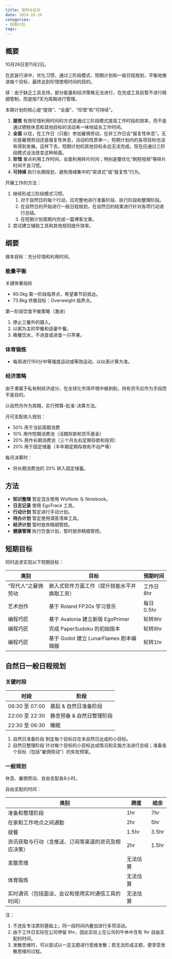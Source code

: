 ```yaml
---
title: 坚持与反对
date: 2024-10-26
categories:
- 短期计划
tags:
---
```


## 概要

10月26日至11月2日。

在武装行进中，优化习惯，通过三阶段模式、短期计划和一般日程规划，平衡地推进每个目标，最终达到珍惜使用时间的目的。

续：由于缺乏工具支持，部分能量和经济策略无法进行，在完成工具前暂不进行精细管制，而是按7天为周期进行管理。

本期计划的核心是“提效”、“全面”、“珍惜”和“可持续”。

1. **提效** 有效珍惜利用时间的方式是通过三阶段模式提高工作时段的效率，而不是通过牺牲休息和其他目标的活动来一味地延长工作时间。
2. **全面** 以往，在工作日（只能）参加雇佣劳动，在非工作日会“报复性休息”。无论是雇佣劳动还是报复性休息，活动的性质单一，短期计划内的各项目标也没有得到发展。这样下去，短期计划的其他目标永远无法完成。现在应通过三阶段模式设法改变这种局面。
3. **珍惜** 重点利用工作时间，全面利用碎片时间；特别是要优化“刷短视频”等碎片时间不良习惯。
4. **可持续** 执行长期规划，避免情绪集中的“突进式”或“报复性”行为。

开展工作的方法：

1. 继续形成三阶段模式习惯。
    1. 对于自然日的每个行动，应完整地进行准备阶段、执行阶段和整理阶段。
    2. 在自然日的开始进行一般日程规划，在自然日的结束进行针对各项行动进行总结。
    3. 在短期计划周期内完成一篇博客文章。
2. 尝试建立辅助工具和其他规则提升效率。

## 纲要

根本目标：充分珍惜和利用时间。

### 能量平衡

关键体重指标

- 80.0kg 第一阶段临界点，希望春节前抵达。
- 73.8kg 终极目标：Overweight 临界点。

第一阶段饮食平衡策略（激进）

1. 停止三餐外的摄入。
2. 以粥为主的早餐和适量午餐。
3. 晚餐饮水，不进食或进食一只苹果。

### 体育锻炼

- 每周进行150分中等强度运动或等效运动，以仪表计算为准。

### 经济策略

由于隶属于私有制经济成分，在全球化市场环境中被剥削，持有货币应作为手段而不是目的。

以自然月作为周期，实行预算-批准-决算方法。

月可支配收入规划：

- 50% 用于当前周期消费
- 10% 用作短期消费池（活期存款和货币基金）
- 20% 用作长期消费池（三个月左右定期存款和投资）
- 20% 用于固定储蓄（半年期定期存款和不动产等）

每月决算时：

- 将长期消费池的 20% 转入固定储蓄。

## 方法

- **知识整理** 暂定混合使用 WizNote 与 Notebook。
- **日志记录** 使用 EgoTrace 工具。
- **行动计划** 暂定进行手动计划。
- **待办计划** 暂定使用滴答清单工具。
- **经济计划** 暂时放弃精细管控。
- **健康管理** 执行饮食计划，暂时放弃精细管控。

## 短期目标

同时追求实现以下短期目标：

| 类别 | 目标 | 预期时间 |
| --- | --- | --- |
| “现代人”之雇佣劳动 | 嵌入式软件方面工作（提升技能水平并换取工资） | 工作日8hr |
| 艺术创作 | 基于 Roland FP30x 学习音乐 | 每日0.5hr |
| 编程巧匠 | 基于 Avalonia 建立新版 EgoPrimer | 轮转8hr |
| 编程巧匠 | 完成 PaperSudoku 的初始版本 | 轮转8hr |
| 编程巧匠 | 基于 Godot 建立 LunarFlames 剧本编辑器 | 轮转1hr |

<!-- 等待中的工作目标：
- ACycle 新版本（详见 GitHub 需求）
- Kofunie 分块文件同步工具
- 筹备《Void Anmoalies》和《山与海的国》等待UI设计阶段结束
 -->

## 自然日一般日程规划

### 关键时段

| 时段 | 阶段 |
| --- | --- |
| 06:30 至 07:00 | 晨起 & 自然日准备阶段 |
| 22:00 至 22:30 | 静息预备 & 自然日整理阶段 |
| 22:30 至 06:30 | 睡眠 |

1. 自然日准备阶段 制定每个目标应在本自然日达成的小目标。
2. 自然日整理阶段 针对每个目标的小目标达成情况和实施方法进行总结；准备各个目标（包括“雇佣劳动”）的失败预案。

### 一般规划

休息、雇佣劳动、自由支配各8小时。

自由支配的时间：

| 类别 | 跨度 | 结余 |
| --- | --- | --- |
| 准备和整理阶段 | 1hr | 7hr |
| 在家和工作地点之间通勤 | 2hr | 5hr |
| 就餐 | 1.5hr | 3.5hr |
| 资讯获取与行动（含推送、订阅等渠道的资讯及相应决策） | 2hr | 1.5hr |
| 发散思维 | 无法估算 | |
| 体育锻炼 | 无法估算 | |
| 实时通讯（包括面谈、会议和使用实时通信工具的时间） | 无法估算 | |

注：

1. 不违反专注原则基础上，同一段时间内叠加进行多项活动。
2. 由于工作日实际在公司停留 9hr，因此实际上在公司的午休中含有 1hr 自由支配的时间。
3. 发散思维时，可以尝试以一定主题进行思维发散；若无法形成主题，便享受发散思维的过程。
